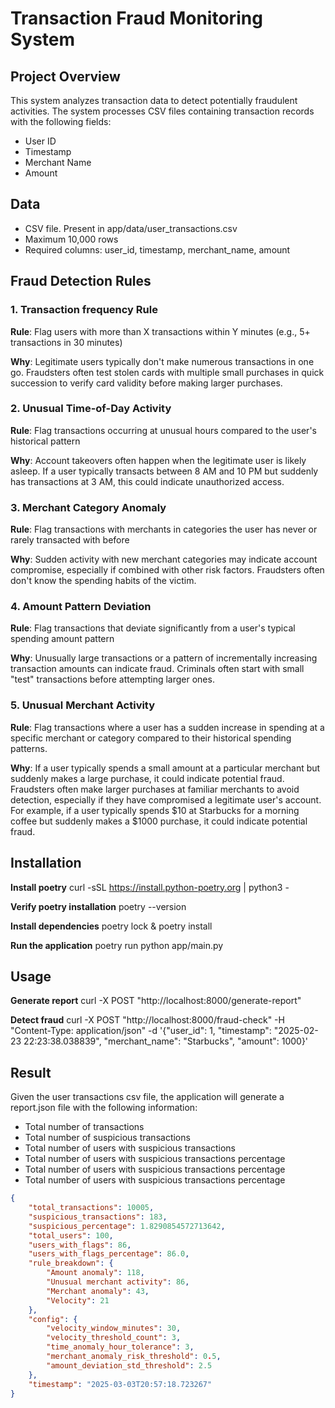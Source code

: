 # Transaction Fraud Monitoring System

## Project Overview
This system analyzes transaction data to detect potentially fraudulent activities. The system processes CSV files containing transaction records with the following fields:
- User ID
- Timestamp
- Merchant Name
- Amount

## Data
- CSV file. Present in app/data/user_transactions.csv
- Maximum 10,000 rows
- Required columns: user_id, timestamp, merchant_name, amount

## Fraud Detection Rules

### 1. Transaction frequency Rule
**Rule**: Flag users with more than X transactions within Y minutes (e.g., 5+ transactions in 30 minutes)

**Why**: Legitimate users typically don't make numerous transactions in one go. Fraudsters often test stolen cards with multiple small purchases in quick succession to verify card validity before making larger purchases.

### 2. Unusual Time-of-Day Activity
**Rule**: Flag transactions occurring at unusual hours compared to the user's historical pattern

**Why**: Account takeovers often happen when the legitimate user is likely asleep. If a user typically transacts between 8 AM and 10 PM but suddenly has transactions at 3 AM, this could indicate unauthorized access.

### 3. Merchant Category Anomaly
**Rule**: Flag transactions with merchants in categories the user has never or rarely transacted with before

**Why**: Sudden activity with new merchant categories may indicate account compromise, especially if combined with other risk factors. Fraudsters often don't know the spending habits of the victim.

### 4. Amount Pattern Deviation
**Rule**: Flag transactions that deviate significantly from a user's typical spending amount pattern

**Why**: Unusually large transactions or a pattern of incrementally increasing transaction amounts can indicate fraud. Criminals often start with small "test" transactions before attempting larger ones.

### 5. Unusual Merchant Activity
**Rule**: Flag transactions where a user has a sudden increase in spending at a specific merchant or category compared to their historical spending patterns.

**Why**: If a user typically spends a small amount at a particular merchant but suddenly makes a large purchase, it could indicate potential fraud. Fraudsters often make larger purchases at familiar merchants to avoid detection, especially if they have compromised a legitimate user's account. For example, if a user typically spends $10 at Starbucks for a morning coffee but suddenly makes a $1000 purchase, it could indicate potential fraud.


## Installation
**Install poetry**
curl -sSL https://install.python-poetry.org | python3 -

**Verify poetry installation**
poetry --version

**Install dependencies**
poetry lock & poetry install

**Run the application**
poetry run python app/main.py

## Usage
**Generate report**
curl -X POST "http://localhost:8000/generate-report"

**Detect fraud**
curl -X POST "http://localhost:8000/fraud-check" -H "Content-Type: application/json" -d '{"user_id": 1, "timestamp": "2025-02-23 22:23:38.038839", "merchant_name": "Starbucks", "amount": 1000}'


## Result
Given the user transactions csv file, the application will generate a report.json file with the following information:
- Total number of transactions
- Total number of suspicious transactions
- Total number of users with suspicious transactions
- Total number of users with suspicious transactions percentage
- Total number of users with suspicious transactions percentage
- Total number of users with suspicious transactions percentage

```json
{
    "total_transactions": 10005,
    "suspicious_transactions": 183,
    "suspicious_percentage": 1.8290854572713642,
    "total_users": 100,
    "users_with_flags": 86,
    "users_with_flags_percentage": 86.0,
    "rule_breakdown": {
        "Amount anomaly": 118,
        "Unusual merchant activity": 86,
        "Merchant anomaly": 43,
        "Velocity": 21
    },
    "config": {
        "velocity_window_minutes": 30,
        "velocity_threshold_count": 3,
        "time_anomaly_hour_tolerance": 3,
        "merchant_anomaly_risk_threshold": 0.5,
        "amount_deviation_std_threshold": 2.5
    },
    "timestamp": "2025-03-03T20:57:18.723267"
}
